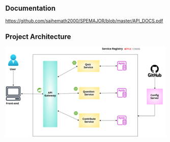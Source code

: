 ## Documentation
https://github.com/saihemath2000/SPEMAJOR/blob/master/API_DOCS.pdf

## Project Architecture
![image](architecture.png)
